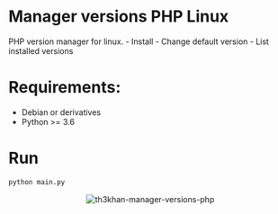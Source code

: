 # Manager versions PHP Linux
PHP version manager for linux. - Install - Change default version - List installed versions

# Requirements:
* Debian or derivatives
* Python >= 3.6

# Run
```python
python main.py
```
<p align="center">
  <img src="https://th3khan.com/manager-versions-php/main-py.png" alt="th3khan-manager-versions-php">
</p>